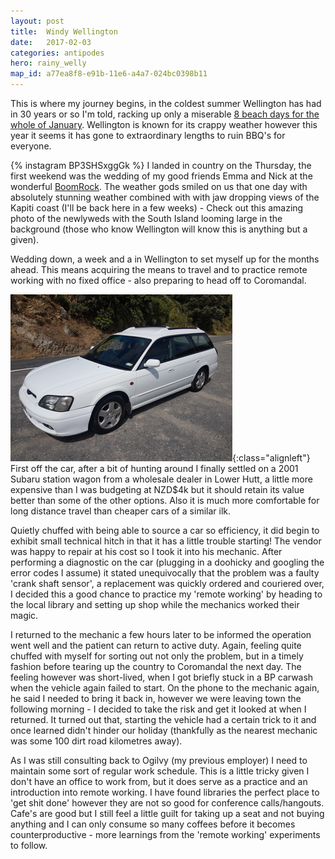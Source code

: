 ```yaml
---
layout: post
title:  Windy Wellington
date:   2017-02-03
categories: antipodes
hero: rainy_welly
map_id: a77ea8f8-e91b-11e6-a4a7-024bc0398b11
---
```

This is where my journey begins, in the coldest summer Wellington has had in 30 years or so I'm told, racking up only a miserable [8 beach days for the whole of January](http://www.stuff.co.nz/national/88981586/wellingtons-bummer-summer-fewest-beach-days-in-30-years). Wellington is known for its crappy weather however this year it seems it has gone to extraordinary lengths to ruin BBQ's for everyone.

{% instagram BP3SHSxggGk %}
I landed in country on the Thursday, the first weekend was the wedding of my good friends Emma and Nick at the wonderful [BoomRock](http://www.boomrock.co.nz/). The weather gods smiled on us that one day with absolutely stunning weather combined with with jaw dropping views of the Kapiti coast (I'll be back here in a few weeks) - Check out this amazing photo of the newlyweds with the South Island looming large in the background (those who know Wellington will know this is anything but a given).

Wedding down, a week and a  in Wellington to set myself up for the months ahead. This means acquiring the means to travel and to practice remote working with no fixed office - also preparing to head off to Coromandal.

![image-title-here](/assets/img/heros/coromandal-small.png){:class="alignleft"} First off the car, after a bit of hunting around I finally settled on a 2001 Subaru station wagon from a wholesale dealer in Lower Hutt, a little more expensive than I was budgeting at NZD$4k but it should retain its value better than some of the other options. Also it is much more comfortable for long distance travel than cheaper cars of a similar ilk.

Quietly chuffed with being able to source a car so efficiency, it did begin to exhibit small technical hitch in that it has a little trouble starting! The vendor was happy to repair at his cost so I took it into his mechanic. After performing a diagnostic on the car (plugging in a doohicky and googling the error codes I assume) it stated unequivocally that the problem was a faulty 'crank shaft sensor', a replacement was quickly ordered and couriered over, I decided this a good chance to practice my 'remote working' by heading to the local library and setting up shop while the mechanics worked their magic.

I returned to the mechanic a few hours later to be informed the operation went well and the patient can return to active duty. Again, feeling quite chuffed with myself for sorting out not only the problem, but in a timely fashion before tearing up the country to Coromandal the next day. The feeling however was short-lived, when I got briefly stuck in a BP carwash when the vehicle again failed to start. On the phone to the mechanic again, he said I needed to bring it back in, however we were leaving town the following morning - I decided to take the risk and get it looked at when I returned. It turned out that, starting the vehicle had a certain trick to it and once learned didn't hinder our holiday (thankfully as the nearest mechanic was some 100 dirt road kilometres away).

As I was still consulting back to Ogilvy (my previous employer) I need to maintain some sort of regular work schedule. This is a little tricky given I don't have an office to work from, but it does serve as a practice and an introduction into remote working. I have found libraries the perfect place to 'get shit done' however they are not so good for conference calls/hangouts. Cafe's are good but I still feel a little guilt for taking up a seat and not buying anything and I can only consume so many coffees before it becomes counterproductive - more learnings from the 'remote working' experiments to follow.
